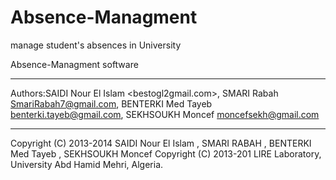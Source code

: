 Absence-Managment
=================

manage student's absences in University


Absence-Managment software


-----
Authors:SAIDI Nour El Islam <bestogl2gmail.com>,
		    SMARI Rabah         <SmariRabah7@gmail.com>,
		    BENTERKI Med Tayeb  <benterki.tayeb@gmail.com>,
		    SEKHSOUKH Moncef    <moncefsekh@gmail.com>

-----
Copyright (C) 2013-2014  	SAIDI Nour El Islam ,
				SMARI RABAH , 
				BENTERKI Med Tayeb , 
				SEKHSOUKH Moncef
Copyright (C) 2013-201  LIRE Laboratory,
			 University Abd Hamid Mehri, Algeria.
